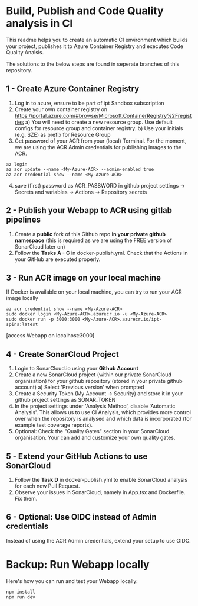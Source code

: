 # Build, Publish and Code Quality analysis in CI
This readme helps you to create an automatic CI environment which builds your project, publishes it to Azure Container Registry and executes Code Quality Analsis.

The solutions to the below steps are found in seperate branches of this repository.

## 1 - Create Azure Container Registry
1. Log in to azure, ensure to be part of ipt Sandbox subscription
2. Create your own container registry on https://portal.azure.com/#browse/Microsoft.ContainerRegistry%2Fregistries
    a) You will need to create a new resource group. Use default configs for resource group and container registry.
    b) Use your initials (e.g. SZE) as prefix for Resource Group
3. Get password of your ACR from your (local) Terminal. For the moment, we are using the ACR Admin credentials for publishing images to the ACR.
```
az login
az acr update --name <My-Azure-ACR> --admin-enabled true
az acr credential show --name <My-Azure-ACR>
```
4. save (first) password as ACR_PASSWORD in github project settings &rarr; Secrets and variables &rarr; Actions &rarr; Repository secrets

## 2 - Publish your Webapp to ACR using gitlab pipelines
1. Create a **public** fork of this Github repo **in your private github namespace** (this is required as we are using the FREE version of SonarCloud later on)
2. Follow the **Tasks A - C** in docker-publish.yml. Check that the Actions in your GitHub are executed properly.

## 3 - Run ACR image on your local machine
If Docker is available on your local machine, you can try to run your ACR image locally
```
az acr credential show --name <My-Azure-ACR>
sudo docker login <My-Azure-ACR>.azurecr.io -u <My-Azure-ACR>
sudo docker run -p 3000:3000 <My-Azure-ACR>.azurecr.io/ipt-spins:latest
```
[access Webapp on localhost:3000]

## 4 - Create SonarCloud Project
1. Login to SonarCloud.io using your **Github Account**
2. Create a new SonarCloud project (within our private SonarCloud organisation) for your github repository (stored in your private github account)
    a) Select 'Previous version' when prompted
3. Create a Security Token (My Account &rarr; Security) and store it in your github project settings as SONAR_TOKEN
4. In the project settings under 'Analysis Method', disable 'Automatic Analysis'. This allows us to use CI Analysis, which provides more control over when the repository is analysed and which data is incorporated (for example test coverage reports).
5. Optional: Check the "Quality Gates" section in your SonarCloud organisation. Your can add and customize your own quality gates.

## 5 - Extend your GitHub Actions to use SonarCloud
1. Follow the **Task D** in docker-publish.yml to enable SonarCloud analysis for each new Pull Request.
2. Observe your issues in SonarCloud, namely in App.tsx and Dockerfile. Fix them.

## 6 - Optional: Use OIDC instead of Admin credentials
Instead of using the ACR Admin credentials, extend your setup to use OIDC.


# Backup: Run Webapp locally
Here's how you can run and test your Webapp locally:
```
npm install
npm run dev
```